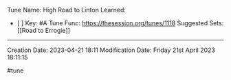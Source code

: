 Tune Name: High Road to Linton
Learned: 
- [ ] 
Key: #A
Tune Func: https://thesession.org/tunes/1118
Suggested Sets: [[Road to Errogie]]

---
Creation Date: 2023-04-21 18:11
Modification Date: Friday 21st April 2023 18:11:15



#tune
